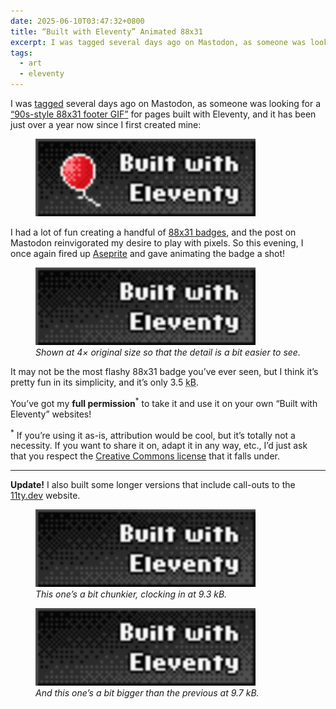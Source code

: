 ```yaml
---
date: 2025-06-10T03:47:32+0800
title: “Built with Eleventy” Animated 88x31
excerpt: I was tagged several days ago on Mastodon, as someone was looking for a "90s-style 88x31 footer GIF" for pages built with Eleventy, and [... I] gave animating the badge a shot!
tags:
  - art
  - eleventy
---
```


I was [tagged](https://linh.social/@qlp/114586765878511923) several days ago on Mastodon, as someone was looking for a [<q>90s-style 88x31 footer GIF</q>](https://linuxmom.net/@vkc/114586734164356317) for pages built with Eleventy, and it has been just over a year now since I first created mine:

<figure>
	<img src="/images/built-with-eleventy.gif" alt="Built with Eleventy badge" width="352" height="124" loading="lazy" decoding="async" class=" [ pixelated ] " style="border-radius: 0;">
</figure>

I had a lot of fun creating a handful of [88x31 badges](https://en.wikipedia.org/wiki/Web_badge), and the post on Mastodon reinvigorated my desire to play with pixels. So this evening, I once again fired up [Aseprite](https://www.aseprite.org/) and gave animating the badge a shot!

<figure>
	<img src="/images/animated/built-with-eleventy.gif" alt="Built with Eleventy animated badge" width="352" height="124" loading="lazy" decoding="async" class=" [ pixelated ] " style="border-radius: 0;">
    <figcaption><em>Shown at 4× original size so that the detail is a bit easier to see.</em></figcaption>
</figure>

It may not be the most flashy 88x31 badge you’ve ever seen, but I think it’s pretty fun in its simplicity, and it’s only 3.5 <abbr title="kilobytes">kB</abbr>.

You’ve got my **full permission**<sup>*</sup> to take it and use it on your own “Built with Eleventy” websites!

<sup>*</sup> If you’re using it as-is, attribution would be cool, but it’s totally not a necessity. If you want to share it on, adapt it in any way, etc., I’d just ask that you respect the [Creative Commons license](/license/) that it falls under.

----

**Update!** I also built some longer versions that include call-outs to the [11ty.dev](https://11ty.dev) website.

<figure>
	<img src="/images/animated/built-with-eleventy-long.gif" alt="Built with Eleventy longer animated badge" width="352" height="124" loading="lazy" decoding="async" class=" [ pixelated ] " style="border-radius: 0;">
    <figcaption><em>This one’s a bit chunkier, clocking in at 9.3 kB.</em></figcaption>
</figure>

<figure>
	<img src="/images/animated/built-with-eleventy-long-alternate.gif" alt="Built with Eleventy alternate longer animated badge" width="352" height="124" loading="lazy" decoding="async" class=" [ pixelated ] " style="border-radius: 0;">
    <figcaption><em>And this one’s a bit bigger than the previous at 9.7 kB.</em></figcaption>
</figure>
